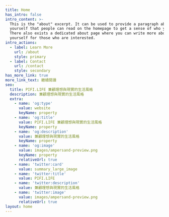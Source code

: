 ```yaml
---
title: Home
has_intro: false
intro_content: >-
  This is the "about" excerpt. It can be used to provide a paragraph about
  yourself that people can read on the homepage to get a sense of who you are.
  There also exists a dedicated about page where you can write more about
  yourself for those who are interested.
intro_actions:
  - label: Learn More
    url: /about
    style: primary
  - label: Contact
    url: /contact
    style: secondary
has_more_link: true
more_link_text: 繼續閱讀
seo:
  title: PIFI.LIFE 兼顧理想與現實的生活風格
  description: 兼顧理想與現實的生活風格
  extra:
    - name: 'og:type'
      value: website
      keyName: property
    - name: 'og:title'
      value: PIFI.LIFE 兼顧理想與現實的生活風格
      keyName: property
    - name: 'og:description'
      value: 兼顧理想與現實的生活風格
      keyName: property
    - name: 'og:image'
      value: images/ampersand-preview.png
      keyName: property
      relativeUrl: true
    - name: 'twitter:card'
      value: summary_large_image
    - name: 'twitter:title'
      value: PIFI.LIFE
    - name: 'twitter:description'
      value: 兼顧理想與現實的生活風格
    - name: 'twitter:image'
      value: images/ampersand-preview.png
      relativeUrl: true
layout: home
---
```

